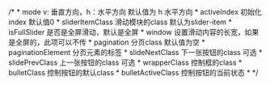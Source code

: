 
/*
    * mode v: 垂直方向，h：水平方向 默认值为 h 水平方向
    * activeIndex 初始化index 默认值0
    * sliderItemClass  滑动模块的class 默认为slider-item
    * isFullSlider 是否是全屏滑动，默认是全屏
    * window 设置滑动内容的长宽，如果是全屏的，此项可以不传
    * pagination 分页class 默认值为空
    * paginationElement 分页元素的标签
    * slideNextClass 下一张按钮的class 可选
    * slidePrevClass 上一张按钮的class 可选
    * wrapperClass 控制框的class
    * bulletClass 控制按钮的默认class
    * bulletActiveClass 控制按钮的当前状态
    * */
